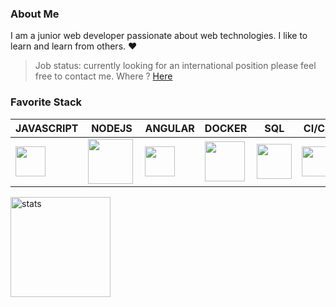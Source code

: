 ### About Me

I am a junior web developer passionate about web technologies. I like to learn and learn from others. :heart:

> Job status: currently looking for an international position please feel free to contact me. Where ? <a href="mailto:dorville.mathieu@gmail.com">Here</a>

### Favorite Stack

| JAVASCRIPT                                                   | NODEJS                                                       | ANGULAR                                                      | DOCKER                                                       | SQL                                                          | CI/CD                                                        |
| ------------------------------------------------------------ | ------------------------------------------------------------ | ------------------------------------------------------------ | ------------------------------------------------------------ | ------------------------------------------------------------ | ------------------------------------------------------------ |
| <img src ="https://www.freepnglogos.com/uploads/javascript-png/javascript-vector-logo-yellow-png-transparent-javascript-vector-12.png" align="left" width="48px"> | <img src ="https://upload.wikimedia.org/wikipedia/commons/d/d9/Node.js_logo.svg" align="left" width="72px"> | <img src ="https://cdn.worldvectorlogo.com/logos/angular-icon.svg" align="left" width="48px"> | <img src ="https://cdn.iconscout.com/icon/free/png-512/docker-226091.png" align="left" width="64px"> | <img src ="https://www.flaticon.com/svg/static/icons/svg/2306/2306173.svg" align="center" width="56px"> | <img src ="https://upload.wikimedia.org/wikipedia/commons/thumb/1/18/GitLab_Logo.svg/1108px-GitLab_Logo.svg.png" align="left" width="48px"> |


<img src="https://github-readme-stats.vercel.app/api?username=mtd42&show_icons=true&count_private=true" alt="stats" height="160" align="center" />
